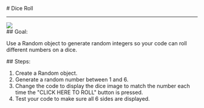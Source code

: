 <body>
<div id="wrap">
<div id="main">
<div id="recipeLeftColumn">
# Dice Roll

<hr/>
<img src="images/dice.png"/>

<div id="recipeGoal">
## Goal:


Use a Random object to generate random integers so your code can roll different numbers on a dice.

</div>
</div>
<div id="recipeRightColumn">
<div id="recipeSteps">
## Steps:

<ol id="stepList">
<li>Create a Random object.</li>
<li>Generate a random number between 1 and 6.</li>
<li>Change the code to display the dice image to match the number each time the "CLICK HERE TO ROLL" button is pressed.</li>
<li>Test your code to make sure all 6 sides are displayed.</li>
</ol>
<div style="clear:both;"></div>
</div>
</div>
</div>
</div>
<div id="footer">

</div>
</body>